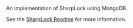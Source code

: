 An implementation of SharpLock using MongoDB.

See the [SharpLock Readme](https://github.com/thegreatco/SharpLock/blob/master/README.md) for more information.